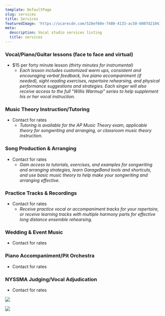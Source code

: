```yaml
---
template: DefaultPage
slug: services
title: Services
featuredImage: 'https://ucarecdn.com/528ef60e-7480-4133-ac50-0807d21041cc/'
meta:
  description: Vocal studio services listing
  title: services
---
```



### Vocal/Piano/Guitar lessons (face to face and virtual)

* $15 per forty minute lesson _(thirty minutes for instrumental)_
  * _Each lesson includes customized warm ups, consistent and encouraging verbal feedback, live piano accompaniment (if needed), sight reading exercises, repertoire rehearsing, and physical performance suggestions and strategies. Each singer will also receive access to the full “Willis Warmup” series to help supplement his or her vocal instruction._

### Music Theory Instruction/Tutoring

* Contact for rates
  * _Tutoring is available for the AP Music Theory exam, applicable theory for songwriting and arranging, or classroom music theory instruction._

### Song Production & Arranging

* Contact for rates
  * _Gain access to tutorials, exercises, and examples for songwriting and arranging strategies, learn GarageBand tools and shortcuts, and use basic music theory to help make your songwriting and arranging effective._

### Practice Tracks & Recordings

* Contact for rates
  * _Receive practice vocal or accompaniment tracks for your repertoire, or receive learning tracks with multiple harmony parts for effective long distance ensemble rehearsing._ 

### Wedding & Event Music

* Contact for rates

### Piano Accompaniment/Pit Orchestra

* Contact for rates

### NYSSMA Judging/Vocal Adjudication

* Contact for rates

![](https://ucarecdn.com/008caa02-3764-4817-a579-ea31607e879a/)

![](https://ucarecdn.com/ef3c7a07-27cc-4e62-b225-dfd7993dd330/)

